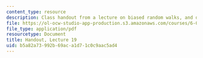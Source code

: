 ```yaml
---
content_type: resource
description: Class handout from a lecture on biased random walks, and distributions.
file: https://ol-ocw-studio-app-production.s3.amazonaws.com/courses/6-00-introduction-to-computer-science-and-programming-fall-2008/b5a82a73992b69aca1d71c0c9aac5ad4_lec19.pdf
file_type: application/pdf
resourcetype: Document
title: Handout, Lecture 19
uid: b5a82a73-992b-69ac-a1d7-1c0c9aac5ad4
---
```

